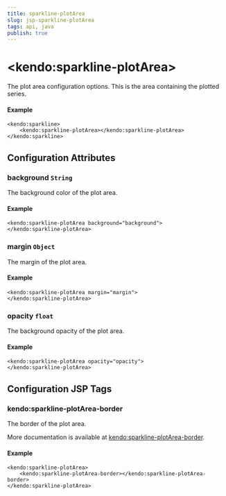 ```yaml
---
title: sparkline-plotArea
slug: jsp-sparkline-plotArea
tags: api, java
publish: true
---
```


# \<kendo:sparkline-plotArea\>

The plot area configuration options. This is the area containing the plotted series.

#### Example
    <kendo:sparkline>
        <kendo:sparkline-plotArea></kendo:sparkline-plotArea>
    </kendo:sparkline>

## Configuration Attributes

### background `String`

The background color of the plot area.

#### Example
    <kendo:sparkline-plotArea background="background">
    </kendo:sparkline-plotArea>

### margin `Object`

The margin of the plot area.

#### Example
    <kendo:sparkline-plotArea margin="margin">
    </kendo:sparkline-plotArea>

### opacity `float`

The background opacity of the plot area.

#### Example
    <kendo:sparkline-plotArea opacity="opacity">
    </kendo:sparkline-plotArea>


##  Configuration JSP Tags

### kendo:sparkline-plotArea-border

The border of the plot area.

More documentation is available at [kendo:sparkline-plotArea-border](sparkline/plotarea-border).

#### Example

    <kendo:sparkline-plotArea>
        <kendo:sparkline-plotArea-border></kendo:sparkline-plotArea-border>
    </kendo:sparkline-plotArea>


